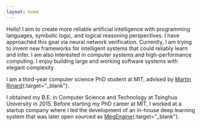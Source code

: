 ```yaml
---
layout: home
---
```


Hello! I aim to create more reliable artificial intelligence with programming
languages, symbolic logic, and logical reasoning perspectives. I have approached
this goal via neural network verification. Currently, I am trying to invent new
frameworks for intelligent systems that could reliably learn and infer. I am
also interested in computer systems and high-performance computing.  I enjoy
building large and working software systems with elegant complexity.

I am a third-year computer science PhD student at MIT, advised by [Martin
Rinard](http://people.csail.mit.edu/rinard/){:target="_blank"}.

I obtained my B.E. in Computer Science and Technology at Tsinghua University
in 2015. Before starting my PhD career at MIT, I worked at a startup company
where I led the development of an in-house deep learning system that was later
open sourced as [
MegEngine](https://github.com/MegEngine/MegEngine){:target="_blank"}.
